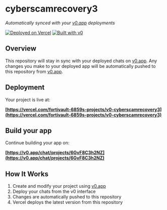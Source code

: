 # cyberscamrecovery3

*Automatically synced with your [v0.app](https://v0.app) deployments*

[![Deployed on Vercel](https://img.shields.io/badge/Deployed%20on-Vercel-black?style=for-the-badge&logo=vercel)](https://vercel.com/fortivault-6859s-projects/v0-cyberscamrecovery3)
[![Built with v0](https://img.shields.io/badge/Built%20with-v0.app-black?style=for-the-badge)](https://v0.app/chat/projects/6GvF8C3h2NZ)

## Overview

This repository will stay in sync with your deployed chats on [v0.app](https://v0.app).
Any changes you make to your deployed app will be automatically pushed to this repository from [v0.app](https://v0.app).

## Deployment

Your project is live at:

**[https://vercel.com/fortivault-6859s-projects/v0-cyberscamrecovery3](https://vercel.com/fortivault-6859s-projects/v0-cyberscamrecovery3)**

## Build your app

Continue building your app on:

**[https://v0.app/chat/projects/6GvF8C3h2NZ](https://v0.app/chat/projects/6GvF8C3h2NZ)**

## How It Works

1. Create and modify your project using [v0.app](https://v0.app)
2. Deploy your chats from the v0 interface
3. Changes are automatically pushed to this repository
4. Vercel deploys the latest version from this repository